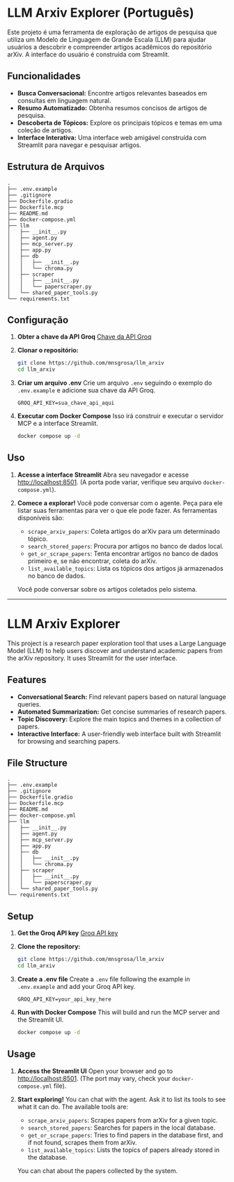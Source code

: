 # LLM Arxiv Explorer (Português)

Este projeto é uma ferramenta de exploração de artigos de pesquisa que utiliza um Modelo de Linguagem de Grande Escala (LLM) para ajudar usuários a descobrir e compreender artigos acadêmicos do repositório arXiv. A interface do usuário é construída com Streamlit.

## Funcionalidades

*   **Busca Conversacional:** Encontre artigos relevantes baseados em consultas em linguagem natural.
*   **Resumo Automatizado:** Obtenha resumos concisos de artigos de pesquisa.
*   **Descoberta de Tópicos:** Explore os principais tópicos e temas em uma coleção de artigos.
*   **Interface Interativa:** Uma interface web amigável construída com Streamlit para navegar e pesquisar artigos.

## Estrutura de Arquivos

```
.
├── .env.example
├── .gitignore
├── Dockerfile.gradio
├── Dockerfile.mcp
├── README.md
├── docker-compose.yml
├── llm
│   ├── __init__.py
│   ├── agent.py
│   ├── mcp_server.py
│   ├── app.py
│   ├── db
│   │   ├── __init__.py
│   │   └── chroma.py
│   ├── scraper
│   │   ├── __init__.py
│   │   └── paperscraper.py
│   └── shared_paper_tools.py
└── requirements.txt
```

## Configuração

1.  **Obter a chave da API Groq**
    [Chave da API Groq](https://console.groq.com/keys)

2.  **Clonar o repositório:**
    ```bash
    git clone https://github.com/mnsgrosa/llm_arxiv
    cd llm_arxiv
    ```

3.  **Criar um arquivo .env**
    Crie um arquivo `.env` seguindo o exemplo do `.env.example` e adicione sua chave da API Groq.
    ```
    GROQ_API_KEY=sua_chave_api_aqui
    ```

4.  **Executar com Docker Compose**
    Isso irá construir e executar o servidor MCP e a interface Streamlit.
    ```bash
    docker compose up -d
    ```

## Uso

1.  **Acesse a interface Streamlit**
    Abra seu navegador e acesse [http://localhost:8501](http://localhost:8501). (A porta pode variar, verifique seu arquivo `docker-compose.yml`).

2.  **Comece a explorar!**
    Você pode conversar com o agente. Peça para ele listar suas ferramentas para ver o que ele pode fazer. As ferramentas disponíveis são:
    *   `scrape_arxiv_papers`: Coleta artigos do arXiv para um determinado tópico.
    *   `search_stored_papers`: Procura por artigos no banco de dados local.
    *   `get_or_scrape_papers`: Tenta encontrar artigos no banco de dados primeiro e, se não encontrar, coleta do arXiv.
    *   `list_available_topics`: Lista os tópicos dos artigos já armazenados no banco de dados.

    Você pode conversar sobre os artigos coletados pelo sistema.

---

# LLM Arxiv Explorer

This project is a research paper exploration tool that uses a Large Language Model (LLM) to help users discover and understand academic papers from the arXiv repository. It uses Streamlit for the user interface.

## Features

*   **Conversational Search:** Find relevant papers based on natural language queries.
*   **Automated Summarization:** Get concise summaries of research papers.
*   **Topic Discovery:** Explore the main topics and themes in a collection of papers.
*   **Interactive Interface:** A user-friendly web interface built with Streamlit for browsing and searching papers.

## File Structure

```
.
├── .env.example
├── .gitignore
├── Dockerfile.gradio
├── Dockerfile.mcp
├── README.md
├── docker-compose.yml
├── llm
│   ├── __init__.py
│   ├── agent.py
│   ├── mcp_server.py
│   ├── app.py
│   ├── db
│   │   ├── __init__.py
│   │   └── chroma.py
│   ├── scraper
│   │   ├── __init__.py
│   │   └── paperscraper.py
│   └── shared_paper_tools.py
└── requirements.txt
```

## Setup

1.  **Get the Groq API key**
    [Groq API key](https://console.groq.com/keys)

2.  **Clone the repository:**
    ```bash
    git clone https://github.com/mnsgrosa/llm_arxiv
    cd llm_arxiv
    ```

3.  **Create a .env file**
    Create a `.env` file following the example in `.env.example` and add your Groq API key.
    ```
    GROQ_API_KEY=your_api_key_here
    ```

4.  **Run with Docker Compose**
    This will build and run the MCP server and the Streamlit UI.
    ```bash
    docker compose up -d
    ```

## Usage

1.  **Access the Streamlit UI**
    Open your browser and go to [http://localhost:8501](http://localhost:8501). (The port may vary, check your `docker-compose.yml` file).

2.  **Start exploring!**
    You can chat with the agent. Ask it to list its tools to see what it can do. The available tools are:
    *   `scrape_arxiv_papers`: Scrapes papers from arXiv for a given topic.
    *   `search_stored_papers`: Searches for papers in the local database.
    *   `get_or_scrape_papers`: Tries to find papers in the database first, and if not found, scrapes them from arXiv.
    *   `list_available_topics`: Lists the topics of papers already stored in the database.

    You can chat about the papers collected by the system.